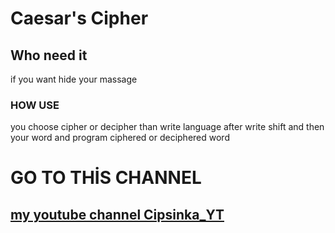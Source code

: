 # Caesar's Cipher
## Who need it
if you want hide your massage
### HOW USE
you choose cipher or decipher than write language
after write shift and then your word
and program ciphered or deciphered word
# GO TO THİS CHANNEL
## [my youtube channel Cipsinka_YT](https://www.youtube.com/channel/UC8WEUnlETWORTIWI4jb339A)